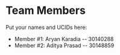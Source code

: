 # Team Members

Put your names and UCIDs here:

- Member #1: Aryan Karadia -- 30140288
- Member #2: Aditya Prasad -- 30148859

